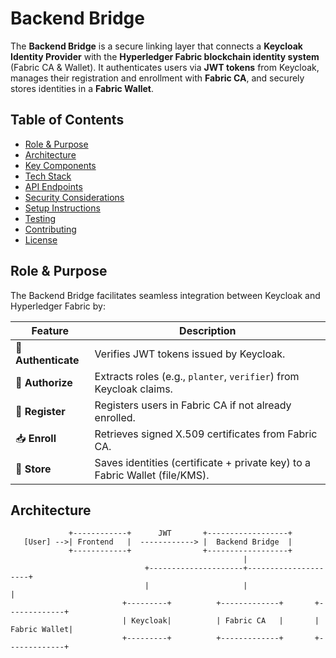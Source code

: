 # Backend Bridge

The **Backend Bridge** is a secure linking layer that connects a **Keycloak Identity Provider** with the **Hyperledger Fabric blockchain identity system** (Fabric CA & Wallet). It authenticates users via **JWT tokens** from Keycloak, manages their registration and enrollment with **Fabric CA**, and securely stores identities in a **Fabric Wallet**.

## Table of Contents
- [Role & Purpose](#role--purpose)
- [Architecture](#architecture)
- [Key Components](#key-components)
- [Tech Stack](#tech-stack)
- [API Endpoints](#api-endpoints)
- [Security Considerations](#security-considerations)
- [Setup Instructions](#setup-instructions)
- [Testing](#testing)
- [Contributing](#contributing)
- [License](#license)

## Role & Purpose

The Backend Bridge facilitates seamless integration between Keycloak and Hyperledger Fabric by:

| Feature             | Description                                                                |
|---------------------|---------------------------------------------------------------------------|
| 🛂 **Authenticate** | Verifies JWT tokens issued by Keycloak.                                    |
| 🧾 **Authorize**    | Extracts roles (e.g., `planter`, `verifier`) from Keycloak claims.         |
| 📜 **Register**     | Registers users in Fabric CA if not already enrolled.                      |
| 📥 **Enroll**       | Retrieves signed X.509 certificates from Fabric CA.                        |
| 🔐 **Store**        | Saves identities (certificate + private key) to a Fabric Wallet (file/KMS).|

## Architecture

```plaintext
             +------------+      JWT       +------------------+
   [User] -->| Frontend   |  ------------> |  Backend Bridge  |
             +------------+                +------------------+
                                                    |
                              +---------------------+---------------------+
                              |                     |                     |
                         +---------+          +-------------+       +-------------+
                         | Keycloak|          | Fabric CA   |       | Fabric Wallet|
                         +---------+          +-------------+       +-------------+

